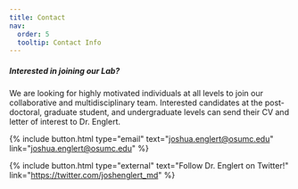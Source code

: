 ```yaml
---
title: Contact
nav:
  order: 5
  tooltip: Contact Info
---
```


<h5>Interested in joining our Lab?</h5>

We are looking for highly motivated individuals at all levels to join our collaborative and multidisciplinary team.  Interested candidates at the post-doctoral, graduate student, and undergraduate levels can send their CV and letter of interest to Dr. Englert.

{%
  include button.html
  type="email"
  text="joshua.englert@osumc.edu"
  link="joshua.englert@osumc.edu"
%}

{%
  include button.html
  type="external"
  text="Follow Dr. Englert on Twitter!"
  link="https://twitter.com/joshenglert_md"
%}
